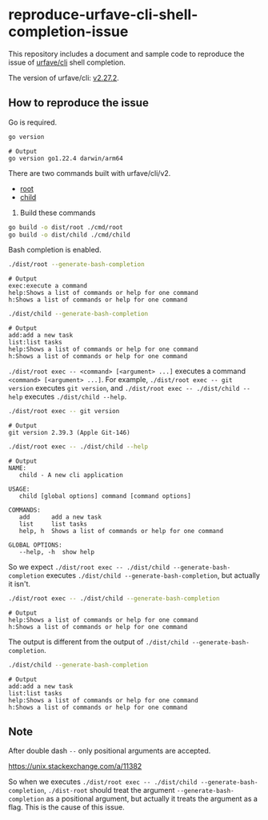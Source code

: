 # reproduce-urfave-cli-shell-completion-issue

This repository includes a document and sample code to reproduce the issue of [urfave/cli](https://github.com/urfave/cli) shell completion.

The version of urfave/cli: [v2.27.2](go.mod).

## How to reproduce the issue

Go is required.

```sh
go version
```
```
# Output
go version go1.22.4 darwin/arm64
```

There are two commands built with urfave/cli/v2.

- [root](cmd/root/main.go)
- [child](cmd/child/main.go)

1. Build these commands

```sh
go build -o dist/root ./cmd/root
go build -o dist/child ./cmd/child
```

Bash completion is enabled.

```sh
./dist/root --generate-bash-completion
```
```
# Output
exec:execute a command
help:Shows a list of commands or help for one command
h:Shows a list of commands or help for one command
```
```sh
./dist/child --generate-bash-completion
```
```
# Output
add:add a new task
list:list tasks
help:Shows a list of commands or help for one command
h:Shows a list of commands or help for one command
```

`./dist/root exec -- <command> [<argument> ...]` executes a command `<command> [<argument> ...]`.
For example, `./dist/root exec -- git version` executes `git version`, and `./dist/root exec -- ./dist/child --help` executes `./dist/child --help`.

```sh
./dist/root exec -- git version
```
```
# Output
git version 2.39.3 (Apple Git-146)
```
```sh
./dist/root exec -- ./dist/child --help
```
```
# Output
NAME:
   child - A new cli application

USAGE:
   child [global options] command [command options] 

COMMANDS:
   add      add a new task
   list     list tasks
   help, h  Shows a list of commands or help for one command

GLOBAL OPTIONS:
   --help, -h  show help
```

So we expect `./dist/root exec -- ./dist/child --generate-bash-completion` executes `./dist/child --generate-bash-completion`, but actually it isn't.

```sh
./dist/root exec -- ./dist/child --generate-bash-completion
```
```
# Output
help:Shows a list of commands or help for one command
h:Shows a list of commands or help for one command
```

The output is different from the output of `./dist/child --generate-bash-completion`.

```sh
./dist/child --generate-bash-completion
```
```
# Output
add:add a new task
list:list tasks
help:Shows a list of commands or help for one command
h:Shows a list of commands or help for one command
```

## Note

After double dash `--` only positional arguments are accepted.

https://unix.stackexchange.com/a/11382

So when we executes `./dist/root exec -- ./dist/child --generate-bash-completion`, `./dist-root` should treat the argument `--generate-bash-completion` as a positional argument, but actually it treats the argument as a flag.
This is the cause of this issue.

<!-- This file is generated by yodoc.
https://github.com/suzuki-shunsuke/yodoc
Please don't edit this code comment because yodoc depends on this code comment.
-->
